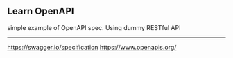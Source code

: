 ## Learn OpenAPI
simple example of OpenAPI spec. Using dummy RESTful API

----

<https://swagger.io/specification>
<https://www.openapis.org/>
